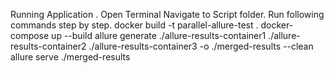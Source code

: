 Running Application .
Open Terminal Navigate to Script folder.
Run following commands step by step.
docker build -t parallel-allure-test .
docker-compose up --build
allure generate ./allure-results-container1 ./allure-results-container2 ./allure-results-container3 -o ./merged-results --clean
allure serve ./merged-results
